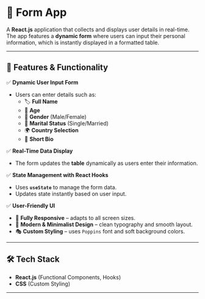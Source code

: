 # 📝 Form App  

A **React.js** application that collects and displays user details in real-time. The app features a **dynamic form** where users can input their personal information, which is instantly displayed in a formatted table.  

---

## 🚀 Features & Functionality  

✅ **Dynamic User Input Form**  
- Users can enter details such as:  
  - 🏷 **Full Name**  
  - 🔢 **Age**  
  - 🚻 **Gender** (Male/Female)  
  - 💍 **Marital Status** (Single/Married)  
  - 🌍 **Country Selection**  
  - 📝 **Short Bio**  

✅ **Real-Time Data Display**  
- The form updates the **table** dynamically as users enter their information.  

✅ **State Management with React Hooks**  
- Uses **`useState`** to manage the form data.  
- Updates state instantly based on user input.  

✅ **User-Friendly UI**  
- 📱 **Fully Responsive** – adapts to all screen sizes.  
- 🎨 **Modern & Minimalist Design** – clean typography and smooth layout.  
- 🎭 **Custom Styling** – uses `Poppins` font and soft background colors.  

---

## 🛠 Tech Stack  

- **React.js** (Functional Components, Hooks)  
- **CSS** (Custom Styling)  

---

